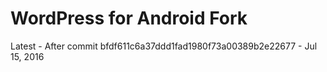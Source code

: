 # WordPress for Android Fork #

Latest - After commit bfdf611c6a37ddd1fad1980f73a00389b2e22677 - Jul 15, 2016
